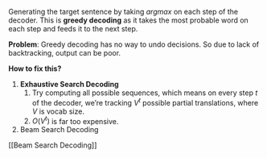 Generating the target sentence by taking $argmax$ on each step of the decoder. This is **greedy decoding** as it takes the most probable word on each step and feeds it to the next step.

**Problem**: Greedy decoding has no way to undo decisions. So due to lack of backtracking, output can be poor.

**How to fix this?** 

1. **Exhaustive Search Decoding**
	1. Try computing all possible sequences, which means on every step $t$ of the decoder, we’re tracking $V^t$ possible partial translations, where $V$ is vocab size. 
	2. $O(V^t)$ is far too expensive.
2. Beam Search Decoding

[[Beam Search Decoding]]